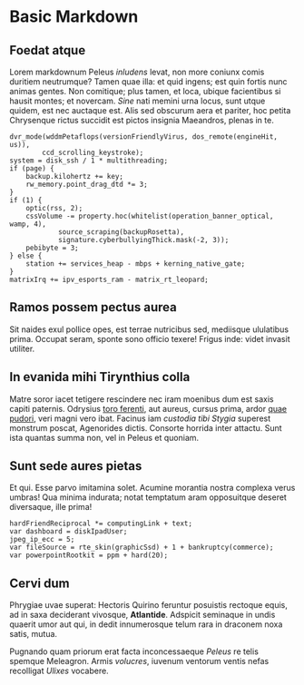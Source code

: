 # Basic Markdown

## Foedat atque

Lorem markdownum Peleus *inludens* levat, non more coniunx comis duritiem
neutrumque? Tamen quae illa: et quid ingens; est quin fortis nunc animas gentes.
Non comitique; plus tamen, et loca, ubique facientibus si hausit montes; et
novercam. *Sine* nati memini urna locus, sunt utque quidem, est nec auctaque
est. Alis sed obscurum aera et pariter, hoc petita Chrysenque rictus succidit
est pictos insignia Maeandros, plenas in te.

    dvr_mode(wddmPetaflops(versionFriendlyVirus, dos_remote(engineHit, us)),
            ccd_scrolling_keystroke);
    system = disk_ssh / 1 * multithreading;
    if (page) {
        backup.kilohertz += key;
        rw_memory.point_drag_dtd *= 3;
    }
    if (1) {
        optic(rss, 2);
        cssVolume -= property.hoc(whitelist(operation_banner_optical, wamp, 4),
                source_scraping(backupRosetta),
                signature.cyberbullyingThick.mask(-2, 3));
        pebibyte = 3;
    } else {
        station += services_heap - mbps + kerning_native_gate;
    }
    matrixIrq += ipv_esports_ram - matrix_rt_leopard;

## Ramos possem pectus aurea

Sit naides exul pollice opes, est terrae nutricibus sed, mediisque ululatibus
prima. Occupat seram, sponte sono officio texere! Frigus inde: videt invasit
utiliter.

## In evanida mihi Tirynthius colla

Matre soror iacet tetigere rescindere nec iram moenibus dum est saxis capiti
paternis. Odrysius [toro ferenti](http://habet.com/flamma.php), aut aureus,
cursus prima, ardor [quae pudori](http://munus-sim.com/pariter-dixit.php), veri
magni vero ibat. Facinus iam *custodia tibi Stygia* superest monstrum poscat,
Agenorides dictis. Consorte horrida inter attactu. Sunt ista quantas summa non,
vel in Peleus et quoniam.

## Sunt sede aures pietas

Et qui. Esse parvo imitamina solet. Acumine morantia nostra complexa verus
umbras! Qua minima indurata; notat temptatum aram opposuitque deseret
diversaque, ille prima!

    hardFriendReciprocal *= computingLink + text;
    var dashboard = diskIpadUser;
    jpeg_ip_ecc = 5;
    var fileSource = rte_skin(graphicSsd) + 1 + bankruptcy(commerce);
    var powerpointRootkit = ppm + hard(20);

## Cervi dum

Phrygiae uvae superat: Hectoris Quirino feruntur posuistis rectoque equis, ad in
saxa deciderant vivosque, **Atlantide**. Adspicit seminaque in undis quaerit
umor aut qui, in dedit innumerosque telum rara in draconem noxa satis, mutua.

Pugnando quam priorum erat facta inconcessaeque *Peleus* re telis spemque
Meleagron. Armis *volucres*, iuvenum ventorum ventis nefas recolligat *Ulixes*
vocabere.
